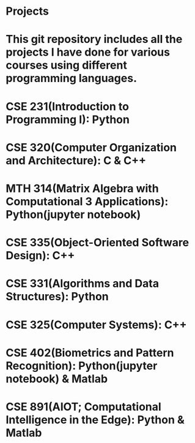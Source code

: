 # Projects
# This git repository includes all the projects I have done for various courses using different programming languages.
# CSE 231(Introduction to Programming I): Python
# CSE 320(Computer Organization and Architecture): C & C++
# MTH 314(Matrix Algebra with Computational 3 Applications): Python(jupyter notebook)
# CSE 335(Object-Oriented Software Design): C++
# CSE 331(Algorithms and Data Structures): Python
# CSE 325(Computer Systems): C++
# CSE 402(Biometrics and Pattern Recognition): Python(jupyter notebook) & Matlab
# CSE 891(AIOT; Computational Intelligence in the Edge): Python & Matlab
